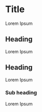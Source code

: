 # Title

Lorem Ipsum

## Heading

Lorem Ipsum

## Heading

Lorem Ipsum

### Sub heading

Lorem Ipsum